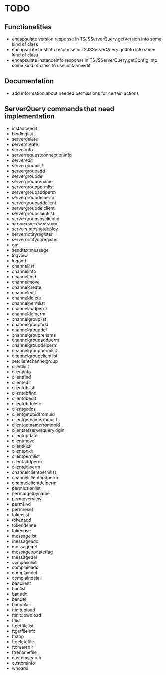 TODO
====

Functionalities
---------------

- encapsulate version response in TSJSServerQuery.getVersion into some kind of class
- encapsulate hostinfo response in TSJSServerQuery.getInfo into some kind of class
- encapsulate instanceinfo response in TSJSServerQuery.getConfig into some kind of class to use instanceedit

Documentation
-------------

- add information about needed permissions for certain actions

ServerQuery commands that need implementation
---------------------------------------------

- instanceedit
- bindinglist
- serverdelete
- servercreate
- serverinfo
- serverrequestconnectioninfo
- serveredit
- servergrouplist
- servergroupadd
- servergroupdel
- servergrouprename
- servergrouppermlist
- servergroupaddperm
- servergroupdelperm
- servergroupaddclient
- servergroupdelclient
- servergroupclientlist
- servergroupsbyclientid
- serversnapshotcreate
- serversnapshotdeploy
- servernotifyregister
- servernotifyunregister
- gm
- sendtextmessage
- logview
- logadd
- channellist
- channelinfo
- channelfind
- channelmove
- channelcreate
- channeledit
- channeldelete
- channelpermlist
- channeladdperm
- channeldelperm
- channelgrouplist
- channelgroupadd
- channelgroupdel
- channelgrouprename
- channelgroupaddperm
- channelgroupdelperm
- channelgrouppermlist
- channelgroupclientlist
- setclientchannelgroup
- clientlist
- clientinfo
- clientfind
- clientedit
- clientdblist
- clientdbfind
- clientdbedit
- clientdbdelete
- clientgetids
- clientgetdbidfromuid
- clientgetnamefromuid
- clientgetnamefromdbid
- clientsetserverquerylogin
- clientupdate
- clientmove
- clientkick
- clientpoke
- clientpermlist
- clientaddperm
- clientdelperm
- channelclientpermlist
- channelclientaddperm
- channelclientdelperm
- permissionlist
- permidgetbyname
- permoverview
- permfind
- permreset
- tokenlist
- tokenadd
- tokendelete
- tokenuse
- messagelist
- messageadd
- messageget
- messageupdateflag
- messagedel
- complainlist
- complainadd
- complaindel
- complaindelall
- banclient
- banlist
- banadd
- bandel
- bandelall
- ftinitupload
- ftinitdownload
- ftlist
- ftgetfilelist
- ftgetfileinfo
- ftstop
- ftdeletefile
- ftcreatedir
- ftrenamefile
- customsearch
- custominfo
- whoami